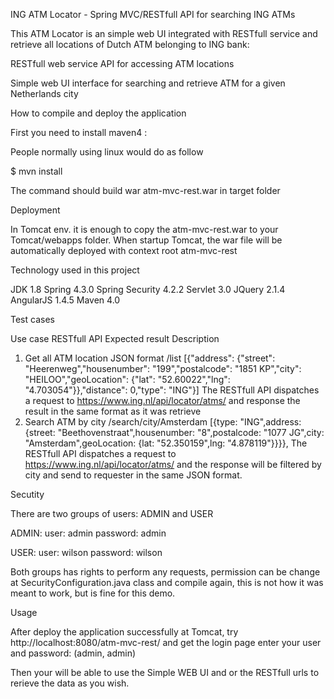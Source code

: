 ING ATM Locator - Spring MVC/RESTfull API for searching ING ATMs

This ATM Locator is an simple web UI integrated with RESTfull service and retrieve all locations of Dutch ATM belonging to ING bank:

RESTfull web service API for accessing ATM locations

Simple web UI interface for searching and retrieve ATM for a given Netherlands city
 
How to compile  and deploy the application

First you need to install maven4 :

People normally using linux would do as follow

$ mvn install 

The command should build war atm-mvc-rest.war in target folder

Deployment

In Tomcat env. it is enough to copy the atm-mvc-rest.war to your Tomcat/webapps folder. When startup Tomcat, the war file will be automatically deployed with context root atm-mvc-rest

Technology used in this project

JDK 1.8
Spring 4.3.0
Spring Security 4.2.2
Servlet 3.0
JQuery 2.1.4
AngularJS 1.4.5
Maven 4.0

Test cases

Use case	RESTfull API	Expected result	Description

1. Get all ATM location JSON format	/list	[{"address": {"street": "Heerenweg","housenumber": "199","postalcode": "1851 KP","city": "HEILOO","geoLocation": {"lat": "52.60022","lng": "4.703054"}},"distance": 0,"type": "ING"}]	The RESTfull API dispatches a request to https://www.ing.nl/api/locator/atms/ and response the result in the same format as it was retrieve
2. Search ATM by city	/search/city/Amsterdam	[{type: "ING",address: {street: "Beethovenstraat",housenumber: "8",postalcode: "1077 JG",city: "Amsterdam",geoLocation: {lat: "52.350159",lng: "4.878119"}}}},	The RESTfull API dispatches a request to https://www.ing.nl/api/locator/atms/ and the response will be filtered by city and send to requester in the same JSON format.

Secutity

There are two groups of users: ADMIN and USER

ADMIN:
user: admin
password: admin

USER:
user: wilson
password: wilson

Both groups has rights to perform any requests, permission can be change at SecurityConfiguration.java class and compile again, this is not how it was meant to work, but is fine for this demo.

Usage

After deploy the application successfully at Tomcat, try http://localhost:8080/atm-mvc-rest/ and get the login page enter your user and password: (admin, admin)

Then your will be able to use the Simple WEB UI and or the RESTfull urls to rerieve the data as you wish.
